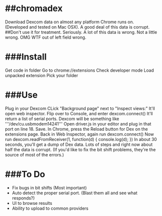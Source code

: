 ##chromadex
=========
Download Dexcom data on almost any platform Chrome runs on. (Developed and tested on Mac OSX). A good deal of this data is corrupt. 
##Don't use it for treatment. Seriously. A lot of this data is wrong. Not a little wrong. OMG WTF out of left field wrong.

###Install
======
Get code in folder
Go to chrome://extensions
Check developer mode
Load unpacked extension
Pick your folder

###Use
===
Plug in your Dexcom
CLick "Background page" next to "Inspect views:"
It'll open web inspector. Flip over to Console, and enter
    dexcom.connect()
It'll return a list of serial ports. Dexcom will be something like '''/dev/cu.usbmodem14241'''
Open driver.js in your editor and plug in that port on line 18. Save.
In Chrome, press the Reload button for Dex on the extensions page.
Back in Web Inspector, again run 
    dexcom.connect()
Now run 
    dexcom.readFromReceiver(1, function(d) { console.log(d); })
In about 30 seconds, you'll get a dump of Dex data.
Lots of steps and right now about half the data is corrupt. (If you'd like to fix the bit shift problems, they're the source of most of the errors.)

###To Do
=====
* Fix bugs in bit shifts (Most important)
* Auto detect the proper serial port. (Blast them all and see what responds?)
* UI to browse results
* Ability to upload to common providers
